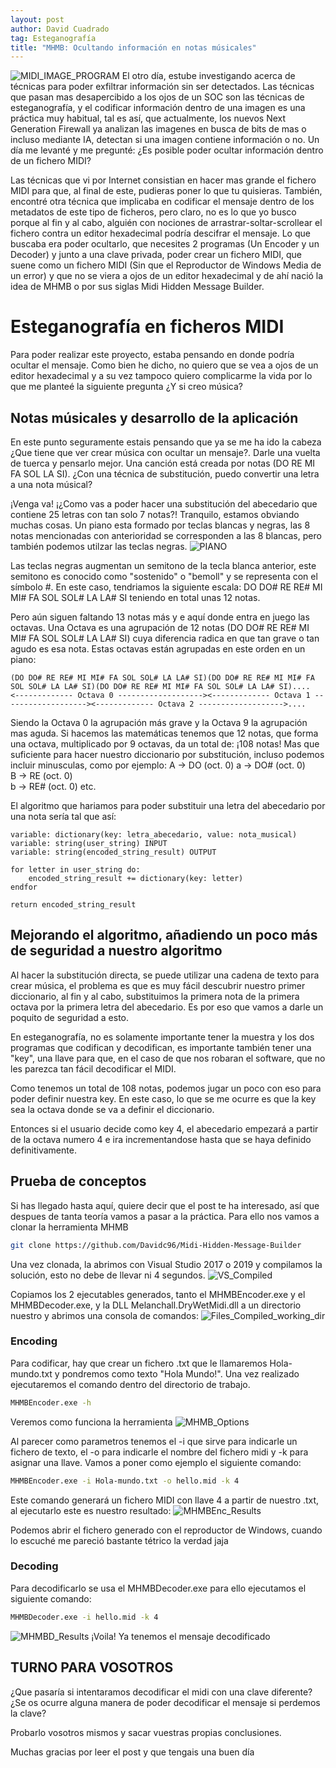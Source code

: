 ```yaml
---
layout: post
author: David Cuadrado
tag: Esteganografía
title: "MHMB: Ocultando información en notas músicales"
---
```


![MIDI_IMAGE_PROGRAM](../assets/images/posts/MHMB/MIDI_LOGO.svg?style=centerme)
El otro día, estube investigando acerca de técnicas para poder exfiltrar información sin ser detectados. Las técnicas que pasan mas desapercibido a los ojos de un SOC son las técnicas de esteganografía, y el codificar información dentro de una imagen es una práctica muy habitual, tal es así, que actualmente, los nuevos Next Generation Firewall ya analizan las imagenes en busca de bits de mas o incluso mediante IA, detectan si una imagen contiene información o no. Un día me levanté y me pregunté: ¿Es posible poder ocultar información dentro de un fichero MIDI?

Las técnicas que vi por Internet consistian en hacer mas grande el fichero MIDI para que, al final de este, pudieras poner lo que tu quisieras. También, encontré otra técnica que implicaba en codificar el mensaje dentro de los metadatos de este tipo de ficheros, pero claro, no es lo que yo busco porque al fin y al cabo, alguién con nociones de arrastrar-soltar-scrollear el fichero contra un editor hexadecimal podría descifrar el mensaje. Lo que buscaba era poder ocultarlo, que necesites 2 programas (Un Encoder y un Decoder) y junto a una clave privada, poder crear un fichero MIDI, que suene como un fichero MIDI (Sin que el Reproductor de Windows Media de un error) y que no se viera a ojos de un editor hexadecimal y de ahí nació la idea de
MHMB o por sus siglas Midi Hidden Message Builder.

# Esteganografía en ficheros MIDI
Para poder realizar este proyecto, estaba pensando en donde podría ocultar el mensaje. Como bien he dicho, no quiero que se vea a ojos de un editor hexadecimal y a su vez tampoco quiero complicarme la vida por lo que me planteé la siguiente pregunta ¿Y si creo música?

## Notas músicales y desarrollo de la aplicación
En este punto seguramente estais pensando que ya se me ha ido la cabeza ¿Que tiene que ver crear música con ocultar un mensaje?. Darle una vuelta de tuerca y pensarlo mejor. Una canción está creada por notas (DO RE MI FA SOL LA SI). ¿Con una técnica de substitución, puedo convertir una letra a una nota músical?

¡Venga va! ¡¿Como vas a poder hacer una substitución del abecedario que contiene 25 letras con tan solo 7 notas?! Tranquilo, estamos obviando muchas cosas. Un piano esta formado por teclas blancas y negras, las 8 notas mencionadas con anterioridad se corresponden a las 8 blancas, pero también podemos utilzar las teclas negras.
![PIANO](../assets/images/posts/MHMB/Piano.jpg?style=centerme)

Las teclas negras augmentan un semitono de la tecla blanca anterior, este semitono es conocido como "sostenido" o "bemoll" y se representa con el símbolo #. En este caso, tendriamos la siguiente escala: DO DO# RE RE# MI MI# FA SOL SOL# LA LA# SI teniendo en total unas 12 notas.

Pero aún siguen faltando 13 notas más y e aquí donde entra en juego las octavas.
Una Octava es una agrupación de 12 notas (DO DO# RE RE# MI MI# FA SOL SOL# LA LA# SI) cuya diferencia radica en que tan grave o tan agudo es esa nota.
Estas octavas están agrupadas en este orden en un piano:
```
(DO DO# RE RE# MI MI# FA SOL SOL# LA LA# SI)(DO DO# RE RE# MI MI# FA SOL SOL# LA LA# SI)(DO DO# RE RE# MI MI# FA SOL SOL# LA LA# SI)....
<------------- Octava 0 -------------------><------------- Octava 1 -------------------><------------- Octava 2 ------------------->....
```

Siendo la Octava 0 la agrupación más grave y la Octava 9 la agrupación mas aguda.
Si hacemos las matemáticas tenemos que 12 notas, que forma una octava, multiplicado por 9 octavas, da un total de: ¡108 notas! Mas que suficiente para hacer nuestro diccionario por substitución, incluso podemos incluir minusculas, como por ejemplo:
A -> DO (oct. 0)
a -> DO# (oct. 0)  
B -> RE (oct. 0)  
b -> RE# (oct. 0) 
etc.

El algoritmo que hariamos para poder substituir una letra del abecedario por una nota sería tal que así:

```
variable: dictionary(key: letra_abecedario, value: nota_musical)
variable: string(user_string) INPUT
variable: string(encoded_string_result) OUTPUT

for letter in user_string do:
    encoded_string_result += dictionary(key: letter)
endfor

return encoded_string_result
```
## Mejorando el algoritmo, añadiendo un poco más de seguridad a nuestro algoritmo
Al hacer la substitución directa, se puede utilizar una cadena de texto para crear música, el problema es que es muy fácil descubrir nuestro primer diccionario, al fin y al cabo, substituimos la primera nota de la primera octava por la primera letra del abecedario. Es por eso que vamos a darle un poquito de seguridad a esto.

En esteganografía, no es solamente importante tener la muestra y los dos programas que codifican y decodifican, es importante también tener una "key", una llave para que, en el caso de que nos robaran el software, que no les parezca tan fácil decodificar el MIDI.

Como tenemos un total de 108 notas, podemos jugar un poco con eso para poder definir nuestra key. En este caso, lo que se me ocurre es que la key sea la octava donde se va a definir el diccionario.

Entonces si el usuario decide como key 4, el abecedario empezará a partir de la octava numero 4 e ira incrementandose hasta que se haya definido definitivamente.

## Prueba de conceptos
Si has llegado hasta aquí, quiere decir que el post te ha interesado, así que despues de tanta teoría vamos a pasar a la práctica.
Para ello nos vamos a clonar la herramienta MHMB
```sh
git clone https://github.com/Davidc96/Midi-Hidden-Message-Builder
```

Una vez clonada, la abrimos con Visual Studio 2017 o 2019 y compilamos la solución, esto no debe de llevar ni 4 segundos.
![VS_Compiled](../assets/images/posts/MHMB/VS2019Compiled.JPG?style=centerme)

Copiamos los 2 ejecutables generados, tanto el MHMBEncoder.exe y el MHMBDecoder.exe, y la DLL  Melanchall.DryWetMidi.dll a un directorio nuestro y abrimos una consola de comandos:
![Files_Compiled_working_dir](../assets/images/posts/MHMB/CMDWorkingDir.JPG?style=centerme)

### Encoding
Para codificar, hay que crear un fichero .txt que le llamaremos Hola-mundo.txt y pondremos como texto "Hola Mundo!".
Una vez realizado ejecutaremos el comando dentro del directorio de trabajo.
```sh
MHMBEncoder.exe -h
```
Veremos como funciona la herramienta
![MHMB_Options](../assets/images/posts/MHMB/MHMBEncoderOptions.JPG?style=centerme)

Al parecer como parametros tenemos el -i que sirve para indicarle un fichero de texto, el -o para indicarle el nombre del fichero midi y -k para asignar una llave.
Vamos a poner como ejemplo el siguiente comando:
```sh
MHMBEncoder.exe -i Hola-mundo.txt -o hello.mid -k 4
```
Este comando generará un fichero MIDI con llave 4 a partir de nuestro .txt, al ejecutarlo este es nuestro resultado:
![MHMBEnc_Results](../assets/images/posts/MHMB/MHMBEncResults.JPG?style=centerme)

Podemos abrir el fichero generado con el reproductor de Windows, cuando lo escuché me pareció bastante tétrico la verdad jaja

### Decoding
Para decodificarlo se usa el MHMBDecoder.exe para ello ejecutamos el siguiente comando:
```sh
MHMBDecoder.exe -i hello.mid -k 4
```
![MHMBD_Results](../assets/images/posts/MHMB/MHMBDecResults.JPG?style=centerme)
¡Voila! Ya tenemos el mensaje decodificado

## TURNO PARA VOSOTROS 
¿Que pasaría si intentaramos decodificar el midi con una clave diferente?
¿Se os ocurre alguna manera de poder decodificar el mensaje si perdemos la clave?

Probarlo vosotros mismos y sacar vuestras propias conclusiones.

Muchas gracias por leer el post y que tengais una buen día

